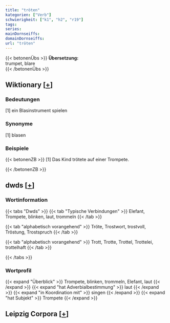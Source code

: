 ```yaml
---
title: "tröten"
kategorien: ["Verb"]
schwierigkeit: ["k1", "h2", "r19"]
tags:
series:
mainDornseiffs:
domainDornseiffs:
url: "tröten"
---
```


{{< betonenÜbs >}}
**Übersetzung:**  
trumpet, blare  
{{< /betonenÜbs >}}

## Wiktionary [[+](https://de.wiktionary.org/wiki/tröten)]

### Bedeutungen
[1] ein Blasinstrument spielen  

### Synonyme
[1] blasen  

### Beispiele
{{< betonenZB >}}
[1] Das Kind trötete auf einer Trompete.  

{{< /betonenZB >}}


## dwds [[+](https://www.dwds.de/wb/tröten)]

### Wortinformation
{{< tabs "Dwds" >}}
{{< tab "Typische Verbindungen" >}}
Elefant, Trompete, blinken, laut, trommeln
{{< /tab >}}

{{< tab "alphabetisch vorangehend" >}}
Tröte, Trostwort, trostvoll, Tröstung, Trostspruch
{{< /tab >}}

{{< tab "alphabetisch vorangehend" >}}
Trott, Trotte, Trottel, Trottelei, trottelhaft
{{< /tab >}}

{{< /tabs >}}

### Wortprofil
{{< expand "Überblick" >}} Trompete, blinken, trommeln, Elefant, laut {{< /expand >}}
{{< expand "hat Adverbialbestimmung" >}} laut {{< /expand >}}
{{< expand "in Koordination mit" >}} singen {{< /expand >}}
{{< expand "hat Subjekt" >}} Trompete {{< /expand >}}

## Leipzig Corpora [[+](https://corpora.uni-leipzig.de/en/res?word=tröten&corpusId=deu_newscrawl-public_2018)]

